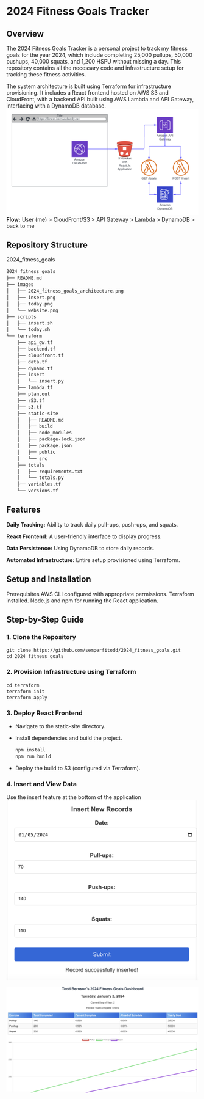 # 2024 Fitness Goals Tracker

## Overview

The 2024 Fitness Goals Tracker is a personal project to track my fitness goals for the year 2024, which include
completing 25,000 pullups, 50,000 pushups, 40,000 squats, and 1,200 HSPU without missing a day. This repository contains
all the necessary code and infrastructure setup for tracking these fitness activities.

The system architecture is built using Terraform for infrastructure provisioning. It includes a React frontend hosted on
AWS S3 and CloudFront, with a backend API built using AWS Lambda and API Gateway, interfacing with a DynamoDB database.
![2024_fitness_goals_architecture.png](images%2F2024_fitness_goals_architecture.png)
**Flow:** User (me) > CloudFront/S3 > API Gateway > Lambda > DynamoDB > back to me

## Repository Structure

2024_fitness_goals

```bash
2024_fitness_goals
├── README.md
├── images
│   ├── 2024_fitness_goals_architecture.png
│   ├── insert.png
│   ├── today.png
│   └── website.png
├── scripts
│   ├── insert.sh
│   └── today.sh
└── terraform
    ├── api_gw.tf
    ├── backend.tf
    ├── cloudfront.tf
    ├── data.tf
    ├── dynamo.tf
    ├── insert
    │   └── insert.py
    ├── lambda.tf
    ├── plan.out
    ├── r53.tf
    ├── s3.tf
    ├── static-site
    │   ├── README.md
    │   ├── build
    │   ├── node_modules
    │   ├── package-lock.json
    │   ├── package.json
    │   ├── public
    │   └── src
    ├── totals
    │   ├── requirements.txt
    │   └── totals.py
    ├── variables.tf
    └── versions.tf
```

## Features

**Daily Tracking:** Ability to track daily pull-ups, push-ups, and squats.

**React Frontend:** A user-friendly interface to display progress.

**Data Persistence:** Using DynamoDB to store daily records.

**Automated Infrastructure:** Entire setup provisioned using Terraform.

## Setup and Installation

Prerequisites
AWS CLI configured with appropriate permissions.
Terraform installed.
Node.js and npm for running the React application.

## Step-by-Step Guide

### 1. Clone the Repository

    git clone https://github.com/semperfitodd/2024_fitness_goals.git
    cd 2024_fitness_goals

### 2. Provision Infrastructure using Terraform

    cd terraform
    terraform init
    terraform apply

### 3. Deploy React Frontend

* Navigate to the static-site directory.
* Install dependencies and build the project.

    ```bash
    npm install
    npm run build
    ```
* Deploy the build to S3 (configured via Terraform).

### 4. Insert and View Data

Use the insert feature at the bottom of the application
![insert.png](images%2Finsert.png)

![website.png](images%2Fwebsite.png)